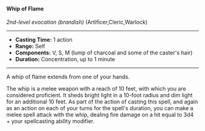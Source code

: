 #### Whip of Flame
*2nd-level evocation* *(brandish)* (Artificer,Cleric,Warlock)
___
- **Casting Time:** 1 action
- **Range:** Self
- **Components:** V, S, M (lump of charcoal and some of the caster's hair)
- **Duration:** Concentration, up to 1 minute
---
A whip of flame extends from one of your hands. 

The whip is a melee weapon with a reach of 10 feet, with which you are considered proficient. It sheds bright light in a 10-foot radius and dim light for an additional 10 feet. As part of the action of casting this spell, and again as an action on each of your turns for the spell's duration, you can make a melee spell attack with the whip, dealing fire damage on a hit equal to 3d4 + your spellcasting ability modifier. 
